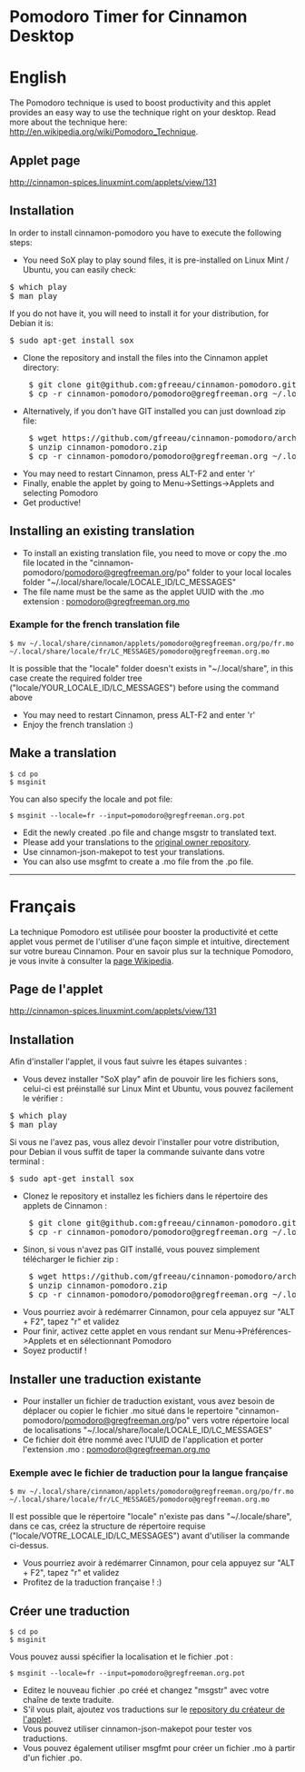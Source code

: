 # Pomodoro Timer for Cinnamon Desktop

# English

The Pomodoro technique is used to boost productivity and this applet provides an easy way to use the technique right on your desktop.
Read more about the technique here: http://en.wikipedia.org/wiki/Pomodoro_Technique.

## Applet page

http://cinnamon-spices.linuxmint.com/applets/view/131

## Installation

In order to install cinnamon-pomodoro you have to execute the following steps:
* You need SoX play to play sound files, it is pre-installed on Linux Mint / Ubuntu, you can easily check:
<pre>
$ which play
$ man play
</pre>
If you do not have it, you will need to install it for your distribution, for Debian it is:
<pre>
$ sudo apt-get install sox
</pre>
* Clone the repository and install the files into the Cinnamon applet directory:
<pre>
    $ git clone git@github.com:gfreeau/cinnamon-pomodoro.git
    $ cp -r cinnamon-pomodoro/pomodoro@gregfreeman.org ~/.local/share/cinnamon/applets
</pre>
* Alternatively, if you don't have GIT installed you can just download zip file:
<pre>
    $ wget https://github.com/gfreeau/cinnamon-pomodoro/archive/master.zip -O cinnamon-pomodoro.zip
    $ unzip cinnamon-pomodoro.zip
    $ cp -r cinnamon-pomodoro/pomodoro@gregfreeman.org ~/.local/share/cinnamon/applets
</pre>
* You may need to restart Cinnamon, press ALT-F2 and enter 'r'
* Finally, enable the applet by going to Menu->Settings->Applets and selecting Pomodoro
* Get productive!

## Installing an existing translation

* To install an existing translation file, you need to move or copy the .mo file located in the "cinnamon-pomodoro/pomodoro@gregfreeman.org/po" folder to your local locales folder "~/.local/share/locale/LOCALE_ID/LC_MESSAGES"
* The file name must be the same as the applet UUID with the .mo extension : pomodoro@gregfreeman.org.mo

### Example for the french translation file


``` shell
$ mv ~/.local/share/cinnamon/applets/pomodoro@gregfreeman.org/po/fr.mo ~/.local/share/locale/fr/LC_MESSAGES/pomodoro@gregfreeman.org.mo
```

It is possible that the "locale" folder doesn't exists in "~/.local/share", in this case create the required folder tree ("locale/YOUR_LOCALE_ID/LC_MESSAGES") before using the command above

* You may need to restart Cinnamon, press ALT-F2 and enter 'r'
* Enjoy the french translation :)

## Make a translation

```shell
$ cd po
$ msginit
```

You can also specify the locale and pot file:

```shell
$ msginit --locale=fr --input=pomodoro@gregfreeman.org.pot
```

* Edit the newly created .po file and change msgstr to translated text.
* Please add your translations to the [original owner repository](https://github.com/gfreeau/cinnamon-pomodoro).
* Use cinnamon-json-makepot to test your translations.
* You can also use msgfmt to create a .mo file from the .po file.

--------------------------------------------------------------------------------------------------------------------------------

# Français

La technique Pomodoro est utilisée pour booster la productivité et cette applet vous permet de l'utiliser d'une façon simple et intuitive, directement sur votre bureau Cinnamon.
Pour en savoir plus sur la technique Pomodoro, je vous invite à consulter la [page Wikipedia](https://fr.wikipedia.org/wiki/Technique_Pomodoro).

## Page de l'applet

http://cinnamon-spices.linuxmint.com/applets/view/131

## Installation

Afin d'installer l'applet, il vous faut suivre les étapes suivantes :

* Vous devez installer "SoX play" afin de pouvoir lire les fichiers sons, celui-ci est préinstallé sur Linux Mint et Ubuntu, vous pouvez facilement le vérifier :
<pre>
$ which play
$ man play
</pre>
Si vous ne l'avez pas, vous allez devoir l'installer pour votre distribution, pour Debian il vous suffit de taper la commande suivante dans votre terminal : 
<pre>
$ sudo apt-get install sox
</pre>
* Clonez le repository et installez les fichiers dans le répertoire des applets de Cinnamon :
<pre>
    $ git clone git@github.com:gfreeau/cinnamon-pomodoro.git
    $ cp -r cinnamon-pomodoro/pomodoro@gregfreeman.org ~/.local/share/cinnamon/applets
</pre>
* Sinon, si vous n'avez pas GIT installé, vous pouvez simplement télécharger le fichier zip :
<pre>
    $ wget https://github.com/gfreeau/cinnamon-pomodoro/archive/master.zip -O cinnamon-pomodoro.zip
    $ unzip cinnamon-pomodoro.zip
    $ cp -r cinnamon-pomodoro/pomodoro@gregfreeman.org ~/.local/share/cinnamon/applets
</pre>
* Vous pourriez avoir à redémarrer Cinnamon, pour cela appuyez sur "ALT + F2", tapez "r" et validez
* Pour finir, activez cette applet en vous rendant sur Menu->Préférences->Applets et en sélectionnant Pomodoro
* Soyez productif !

## Installer une traduction existante

* Pour installer un fichier de traduction existant, vous avez besoin de déplacer ou copier le fichier .mo situé dans le repertoire "cinnamon-pomodoro/pomodoro@gregfreeman.org/po" vers votre répertoire local de localisations "~/.local/share/locale/LOCALE_ID/LC_MESSAGES"
* Ce fichier doit être nommé avec l'UUID de l'application et porter l'extension .mo : pomodoro@gregfreeman.org.mo

### Exemple avec le fichier de traduction pour la langue française

``` shell
$ mv ~/.local/share/cinnamon/applets/pomodoro@gregfreeman.org/po/fr.mo ~/.local/share/locale/fr/LC_MESSAGES/pomodoro@gregfreeman.org.mo
```

Il est possible que le répertoire "locale" n'existe pas dans "~/.locale/share", dans ce cas, créez la structure de répertoire requise ("locale/VOTRE_LOCALE_ID/LC_MESSAGES") avant d'utiliser la commande ci-dessus.

* Vous pourriez avoir à redémarrer Cinnamon, pour cela appuyez sur "ALT + F2", tapez "r" et validez
* Profitez de la traduction française ! :)

## Créer une traduction

```shell
$ cd po
$ msginit
```

Vous pouvez aussi spécifier la localisation et le fichier .pot :

```shell
$ msginit --locale=fr --input=pomodoro@gregfreeman.org.pot
```

* Editez le nouveau fichier .po créé et changez "msgstr" avec votre chaîne de texte traduite.
* S'il vous plait, ajoutez vos traductions sur le [repository du créateur de l'applet](https://github.com/gfreeau/cinnamon-pomodoro).
* Vous pouvez utiliser cinnamon-json-makepot pour tester vos traductions.
* Vous pouvez également utiliser msgfmt pour créer un fichier .mo à partir d'un fichier .po.
